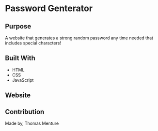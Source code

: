 # Password Genterator

## Purpose

A website that generates a strong random password any time needed that includes special characters!

## Built With

* HTML
* CSS
* JavaScript

## Website 



## Contribution

Made by, Thomas Menture